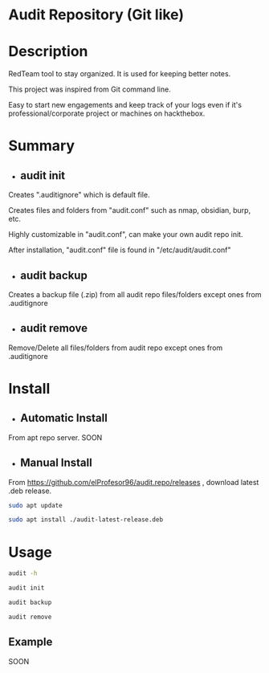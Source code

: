 # Audit Repository (Git like)

# Description
RedTeam tool to stay organized. It is used for keeping better notes.

This project was inspired from Git command line.

Easy to start new engagements and keep track of your logs even if it's professional/corporate project or machines on hackthebox.

# Summary

- ## audit init
Creates ".auditignore" which is default file.

Creates files and folders from "audit.conf" such as nmap, obsidian, burp, etc.

Highly customizable in "audit.conf", can make your own audit repo init.

After installation, "audit.conf" file is found in "/etc/audit/audit.conf"

- ## audit backup
Creates a backup file (.zip) from all audit repo files/folders except ones from .auditignore

- ## audit remove
Remove/Delete all files/folders from audit repo except ones from .auditignore

# Install
- ## Automatic Install
From apt repo server. SOON
- ## Manual Install
From https://github.com/elProfesor96/audit.repo/releases , download latest .deb release.
```bash
sudo apt update
```
```bash
sudo apt install ./audit-latest-release.deb
```

# Usage
```bash
audit -h
```
```bash
audit init
```
```bash
audit backup
```
```bash
audit remove
```
## Example
SOON

